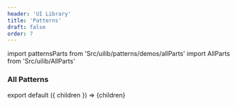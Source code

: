 ```yaml
---
header: 'UI Library'
title: 'Patterns'
draft: false
order: 7
---
```


import patternsParts from 'Src/uilib/patterns/demos/allParts'
import AllParts from 'Src/uilib/AllParts'

### All Patterns

<!-- prettier-ignore-start -->

export default ({ children }) => <AllParts parts={patternsParts}>{children}</AllParts>

<!-- prettier-ignore-end -->
